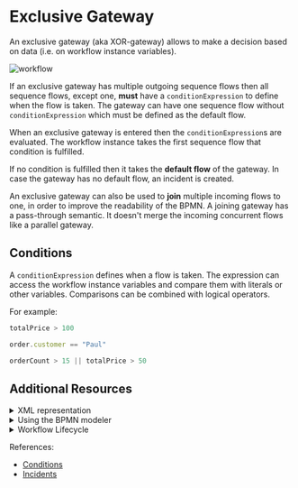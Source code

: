 # Exclusive Gateway

An exclusive gateway (aka XOR-gateway) allows to make a decision based on data (i.e. on workflow instance variables).

![workflow](/bpmn-workflows/exclusive-gateways/exclusive-gateway.png)
 
If an exclusive gateway has multiple outgoing sequence flows then all sequence flows, except one, **must** have a `conditionExpression` to define when the flow is taken. The gateway can have one sequence flow without `conditionExpression` which must be defined as the default flow.

When an exclusive gateway is entered then the `conditionExpression`s are evaluated. The workflow instance takes the first sequence flow that condition is fulfilled.

If no condition is fulfilled then it takes the **default flow** of the gateway. In case the gateway has no default flow, an incident is created.

An exclusive gateway can also be used to **join** multiple incoming flows to one, in order to improve the readability of the BPMN. A joining gateway has a pass-through semantic. It doesn't merge the incoming concurrent flows like a parallel gateway.   

## Conditions

A `conditionExpression` defines when a flow is taken. The expression can access the workflow instance variables and compare them with literals or other variables. Comparisons can be combined with logical operators.

For example:

```js
totalPrice > 100

order.customer == "Paul"

orderCount > 15 || totalPrice > 50
```

## Additional Resources

<details>
  <summary>XML representation</summary>
  <p>An exclusive gateway with two outgoing sequence flows:

```xml
<bpmn:exclusiveGateway id="exclusiveGateway" default="else" />

<bpmn:sequenceFlow id="priceGreaterThan100" name="totalPrice &#62; 100" 
  sourceRef="exclusiveGateway" targetRef="shipParcelWithInsurance">
  <bpmn:conditionExpression xsi:type="bpmn:tFormalExpression">
    <![CDATA[ totalPrice > 100 ]]>
  </bpmn:conditionExpression>
</bpmn:sequenceFlow>

<bpmn:sequenceFlow id="else" name="else" 
  sourceRef="exclusiveGateway" targetRef="shipParcel" />
```

  </p>
</details>

<details>
  <summary>Using the BPMN modeler</summary>
  <p>Adding an exclusive gateway with two outgoing sequence flows:

![exclusive-gateway](/bpmn-workflows/exclusive-gateways/exclusive-gateway.gif) 
  </p>
</details>

<details>
  <summary>Workflow Lifecycle</summary>
  <p>Workflow instance records of an exclusive gateway: 

<table>
    <tr>
        <th>Intent</th>
        <th>Element Id</th>
        <th>Element Type</th>
    </tr>    
    <tr>
        <td>ELEMENT_ACTIVATING</td>
        <td>shipping-gateway</td>
        <td>EXCLUSIVE_GATEWAY</td>
    <tr>
    <tr>
        <td>ELEMENT_ACTIVATED</td>
        <td>shipping-gateway</td>
        <td>EXCLUSIVE_GATEWAY</td>
    <tr>
    <tr>
        <td>ELEMENT_COMPLETING</td>
        <td>shipping-gateway</td>
        <td>EXCLUSIVE_GATEWAY</td>
    <tr>
    <tr>
        <td>ELEMENT_COMPLETED</td>
        <td>shipping-gateway</td>
        <td>EXCLUSIVE_GATEWAY</td>
    <tr>
    <tr>
        <td>SEQUENCE_FLOW_TAKEN</td>
        <td>priceGreaterThan100</td>
        <td>SEQUENCE_FLOW</td>
    <tr>
</table>

  </p>
</details>

References:
* [Conditions](reference/conditions.html)
* [Incidents](/reference/incidents.html)
